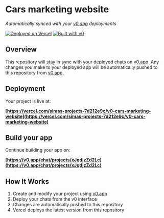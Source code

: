 # Cars marketing website

*Automatically synced with your [v0.app](https://v0.app) deployments*

[![Deployed on Vercel](https://img.shields.io/badge/Deployed%20on-Vercel-black?style=for-the-badge&logo=vercel)](https://vercel.com/simas-projects-7d212e9c/v0-cars-marketing-website)
[![Built with v0](https://img.shields.io/badge/Built%20with-v0.app-black?style=for-the-badge)](https://v0.app/chat/projects/xJqdjzZd2Lc)

## Overview

This repository will stay in sync with your deployed chats on [v0.app](https://v0.app).
Any changes you make to your deployed app will be automatically pushed to this repository from [v0.app](https://v0.app).

## Deployment

Your project is live at:

**[https://vercel.com/simas-projects-7d212e9c/v0-cars-marketing-website](https://vercel.com/simas-projects-7d212e9c/v0-cars-marketing-website)**

## Build your app

Continue building your app on:

**[https://v0.app/chat/projects/xJqdjzZd2Lc](https://v0.app/chat/projects/xJqdjzZd2Lc)**

## How It Works

1. Create and modify your project using [v0.app](https://v0.app)
2. Deploy your chats from the v0 interface
3. Changes are automatically pushed to this repository
4. Vercel deploys the latest version from this repository
